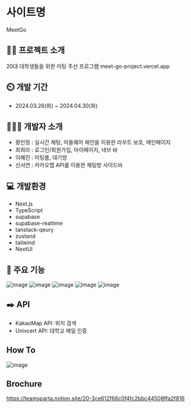 # 사이트명
MeetGo

## 👩‍💻 프로젝트 소개
20대 대학생들을 위한 미팅 주선 프로그램
meet-go-project.vercel.app
## ⏲️ 개발 기간
- 2024.03.26(화) ~ 2024.04.30(화)

## 🧑‍🤝‍🧑 개발자 소개
- 황인정 : 실시간 채팅, 미들웨어 체인을 이용한 라우트 보호, 메인페이지
- 최희라 : 로그인/회원가입, 마이페이지, 네브 바
- 이혜진 : 미팅룸, 대기방
- 신서연 : 카카오맵 API를 이용한 채팅방 사이드바

## 💻 개발환경
- Next.js
- TypeScript
- supabase
- supabase-realtime
- tanstack-qeury
- zustand
- tailwind
- NextUI

## 📌 주요 기능
![image](https://github.com/Team-MeetGo/MeetGO/assets/154481757/e19a9e7e-f7d5-4993-9d43-476016144c77)
![image](https://github.com/Team-MeetGo/MeetGO/assets/131341172/7852996f-a8d5-421d-832b-34948d8ebe81)
![image](https://github.com/Team-MeetGo/MeetGO/assets/131341172/fd0b06e1-1af0-4008-9d01-5db37471c264)
![image](https://github.com/Team-MeetGo/MeetGO/assets/131341172/cc9ec50a-4659-4e0e-b969-36208bb46b34)
![image](https://github.com/Team-MeetGo/MeetGO/assets/154481757/0d4bf50d-c183-46fb-9282-ad37a875b4f4)


## ✒️ API
- KakaoMap API: 위치 검색 
- Univcert API: 대학교 메일 인증

## How To 
![image](https://github.com/Team-MeetGo/MeetGO/assets/154481757/d7210705-9b56-45d9-8a9c-2d72b6e9c3ee)

## Brochure
https://teamsparta.notion.site/20-3ce612f66c0f4fc2bbc44508ffa2f816
